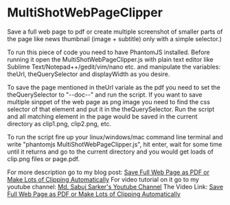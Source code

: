 # MultiShotWebPageClipper
Save a full web page to pdf or create multiple screenshot of smaller parts of the page like news thumbnail (image + subtitle) only with a simple selector.)

To run this piece of code you need to have PhantomJS installed. Before running it open the MultiShotWebPageClipper.js with plain text editor like Sublime Text/Notepad++/gedit/vim/nano etc. and manipulate the variables: theUrl, theQuerySelector and displayWidth as you desire.

To save the page mentioned in theUrl variale as the pdf you need to set the theQuerySelector to "--doc--" and run the script. If you want to save multiple sinppet of the web page as png image you need to find the css selector of that element and put it in the theQuerySelector. Run the script and all matching element in the page would be saved in the current directory as clip1.png, clip2.png, etc.

To run the script fire up your linux/windows/mac command line terminal and write "phantomjs MultiShotWebPageClipper.js", hit enter, wait for some time until it returns and go to the current directory and you would get loads of clip.png files or page.pdf.

For more description go to my blog post: [Save Full Web Page as PDF or Make Lots of Clipping Automatically](http://www.sabuj.me/i_52/save-full-web-page-as-pdf-or-make-lots-of-clipping-automatically-with-multishotwebclipper)
For video tutorial on it go to my youtube channel: [Md. Sabuj Sarker's Youtube Channel](https://youtube.com/c/MdSabujSarker)
The Video Link: [Save Full Web Page as PDF or Make Lots of Clipping Automatically](https://youtu.be/qD4W1JJ8B_w)
